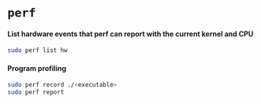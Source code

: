 # `perf`

#### List hardware events that perf can report with the current kernel and CPU

```sh
sudo perf list hw
```

#### Program profiling

```sh
sudo perf record ./<executable>
sudo perf report
```
